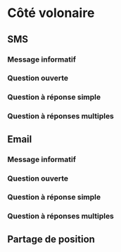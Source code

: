 # Côté volonaire

## SMS

### Message informatif

### Question ouverte

### Question à réponse simple

### Question à réponses multiples

## Email

### Message informatif

### Question ouverte

### Question à réponse simple

### Question à réponses multiples

## Partage de position

